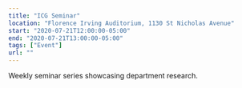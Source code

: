 ```yaml
---
title: "ICG Seminar"
location: "Florence Irving Auditorium, 1130 St Nicholas Avenue"
start: "2020-07-21T12:00:00-05:00"
end: "2020-07-21T13:00:00-05:00"
tags: ["Event"]
url: ""
---
```


Weekly seminar series showcasing department research.

<!-- endexcerpt -->
